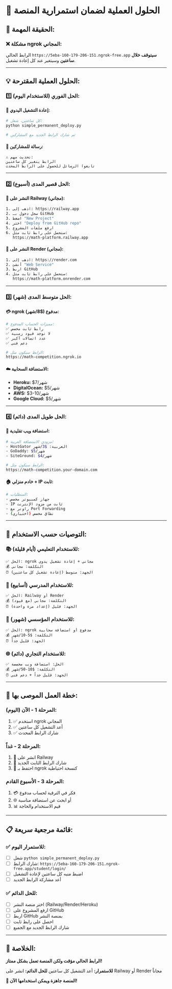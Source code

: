 # 🎯 الحلول العملية لضمان استمرارية المنصة

## 🚨 **الحقيقة المهمة:**

### ❌ **مشكلة ngrok المجاني:**
الرابط الحالي `https://5eba-160-179-206-151.ngrok-free.app` **سيتوقف خلال ساعتين** وسيتغير عند كل إعادة تشغيل.

---

## 💡 **الحلول العملية المقترحة:**

### 1️⃣ **الحل الفوري (للاستخدام اليوم):**

#### 🔄 **إعادة التشغيل اليدوي:**
```bash
# كل ساعتين، شغل:
python simple_permanent_deploy.py

# ثم شارك الرابط الجديد مع المشاركين
```

#### 📱 **رسالة للمشاركين:**
```
⚠️ تحديث مهم:
الرابط يتغير كل ساعتين
تابعوا الرسائل للحصول على الرابط المحدث
```

---

### 2️⃣ **الحل قصير المدى (أسبوع):**

#### 🚂 **النشر على Railway (مجاني):**
```bash
1. اذهب إلى: https://railway.app
2. سجل دخول بـ GitHub
3. اضغط "New Project"
4. اختر "Deploy from GitHub repo"
5. ارفع ملفات المشروع
6. ستحصل على رابط ثابت مثل:
   https://math-platform.railway.app
```

#### 🎨 **النشر على Render (مجاني):**
```bash
1. اذهب إلى: https://render.com
2. أنشئ "Web Service"
3. اربط GitHub
4. ستحصل على رابط ثابت مثل:
   https://math-platform.onrender.com
```

---

### 3️⃣ **الحل متوسط المدى (شهر):**

#### 💳 **ngrok مدفوع ($8/شهر):**
```bash
# مميزات الحساب المدفوع:
✅ رابط ثابت مخصص
✅ لا توجد قيود زمنية
✅ عدد اتصالات أكبر
✅ دعم فني

# الرابط سيكون مثل:
https://math-competition.ngrok.io
```

#### ☁️ **الاستضافة السحابية:**
- **Heroku:** $7/شهر
- **DigitalOcean:** $5/شهر  
- **AWS:** $3-10/شهر
- **Google Cloud:** $5/شهر

---

### 4️⃣ **الحل طويل المدى (دائم):**

#### 🏢 **استضافة ويب تقليدية:**
```bash
# مزودي الاستضافة العربية:
- HostGator العربية: $3/شهر
- GoDaddy: $5/شهر
- SiteGround: $4/شهر

# الرابط سيكون مثل:
https://math-competition.your-domain.com
```

#### 🏠 **خادم منزلي + IP ثابت:**
```bash
# المتطلبات:
- جهاز كمبيوتر مخصص
- IP ثابت من مزود الإنترنت
- راوتر مع Port Forwarding
- نطاق مخصص (اختياري)
```

---

## 🎯 **التوصيات حسب الاستخدام:**

### 📚 **للاستخدام التعليمي (أيام قليلة):**
```
✅ الحل: ngrok مجاني + إعادة تشغيل يدوي
💰 التكلفة: مجاني
⏰ الجهد: متوسط (إعادة تشغيل كل ساعتين)
```

### 🏫 **للاستخدام المدرسي (أسابيع):**
```
✅ الحل: Railway أو Render
💰 التكلفة: مجاني (مع قيود)
⏰ الجهد: قليل (إعداد مرة واحدة)
```

### 🏢 **للاستخدام المؤسسي (شهور):**
```
✅ الحل: ngrok مدفوع أو استضافة سحابية
💰 التكلفة: $5-10/شهر
⏰ الجهد: قليل جداً
```

### 🌐 **للاستخدام التجاري (دائم):**
```
✅ الحل: استضافة ويب مخصصة
💰 التكلفة: $10-50/شهر
⏰ الجهد: قليل جداً + دعم فني
```

---

## 🚀 **خطة العمل الموصى بها:**

### **المرحلة 1 - الآن (اليوم):**
1. ✅ استخدم ngrok المجاني
2. ✅ أعد التشغيل كل ساعتين
3. ✅ شارك الرابط المحدث

### **المرحلة 2 - غداً:**
1. 🚂 انشر على Railway
2. 📱 شارك الرابط الثابت الجديد
3. 🔄 احتفظ بـ ngrok كنسخة احتياطية

### **المرحلة 3 - الأسبوع القادم:**
1. 💳 فكر في الترقية لحساب مدفوع
2. 🌐 أو ابحث عن استضافة مناسبة
3. 📊 قيم الاستخدام والحاجة

---

## 📋 **قائمة مرجعية سريعة:**

### ✅ **للاستمرار اليوم:**
- [ ] شغل `python simple_permanent_deploy.py`
- [ ] شارك الرابط: `https://5eba-160-179-206-151.ngrok-free.app/student/login/`
- [ ] اضبط منبه كل ساعتين لإعادة التشغيل
- [ ] أعد مشاركة الرابط الجديد

### ✅ **للحل الدائم:**
- [ ] اختر منصة النشر (Railway/Render/Heroku)
- [ ] ارفع المشروع على GitHub
- [ ] اربط GitHub بمنصة النشر
- [ ] احصل على رابط ثابت
- [ ] شارك الرابط الجديد مع الجميع

---

## 🎊 **الخلاصة:**

**الرابط الحالي مؤقت ولكن المنصة تعمل بشكل ممتاز!**

**للاستمرار:** أعد التشغيل كل ساعتين
**للحل الدائم:** انشر على Railway أو Render مجاناً

**🚀 المنصة جاهزة ويمكن استخدامها الآن!**
